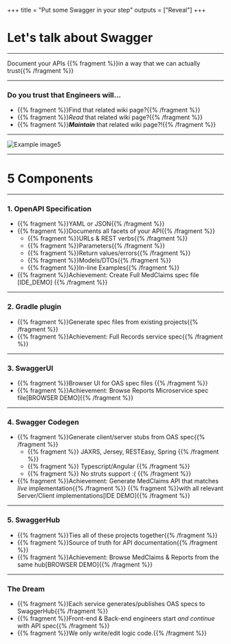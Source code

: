 +++
title = "Put some Swagger in your step"
outputs = ["Reveal"]
+++
# Let's talk about Swagger

---
Document your APIs
    {{% fragment %}}in a way that we can actually trust{{% /fragment %}}

---
### Do you trust that Engineers will...
- {{% fragment %}}Find that related wiki page?{{% /fragment %}}
- {{% fragment %}}*Read* that related wiki page?{{% /fragment %}}
- {{% fragment %}}__*Maintain*__ that related wiki page?!{{% /fragment %}}

---
![Example image5](/images/Swagger-logo.png)


---
# 5 Components

---
### 1. OpenAPI Specification
- {{% fragment %}}YAML or JSON{{% /fragment %}}
- {{% fragment %}}Documents all facets of your API{{% /fragment %}}
    - {{% fragment %}}URLs & REST verbs{{% /fragment %}}
    - {{% fragment %}}Parameters{{% /fragment %}}
    - {{% fragment %}}Return values/errors{{% /fragment %}}
    - {{% fragment %}}Models/DTOs{{% /fragment %}}
    - {{% fragment %}}In-line Examples{{% /fragment %}}
- {{% fragment %}}Achievement: Create Full MedClaims spec file [IDE_DEMO] {{% /fragment %}}

---
### 2. Gradle plugin
- {{% fragment %}}Generate spec files from existing projects{{% /fragment %}}
- {{% fragment %}}Achievement: Full Records service spec{{% /fragment %}}
    
---
### 3. SwaggerUI
- {{% fragment %}}Browser UI for OAS spec files {{% /fragment %}}
- {{% fragment %}}Achievement: Browse Reports Microservice spec file[BROWSER DEMO]{{% /fragment %}}

---
### 4. Swagger Codegen
- {{% fragment %}}Generate client/server stubs from OAS spec{{% /fragment %}}
    - {{% fragment %}} JAXRS, Jersey, RESTEasy, Spring {{% /fragment %}}
    - {{% fragment %}} Typescript/Angular {{% /fragment %}}
    - {{% fragment %}} No struts support :( {{% /fragment %}}
- {{% fragment %}}Achievement: Generate MedClaims API that matches *live* implementation{{% /fragment %}}
    {{% fragment %}}with all relevant Server/Client implementations[IDE DEMO]{{% /fragment %}}

---
### 5. SwaggerHub
- {{% fragment %}}Ties all of these projects together{{% /fragment %}}
- {{% fragment %}}Source of truth for API documentation{{% /fragment %}}
- {{% fragment %}}Achievement: Browse MedClaims & Reports from the same hub[BROWSER DEMO]{{% /fragment %}}

---
### The Dream
- {{% fragment %}}Each service generates/publishes OAS specs to SwaggerHub{{% /fragment %}}
- {{% fragment %}}Front-end & Back-end engineers start *and continue* with API spec{{% /fragment %}}
- {{% fragment %}}We only write/edit logic code.{{% /fragment %}}
